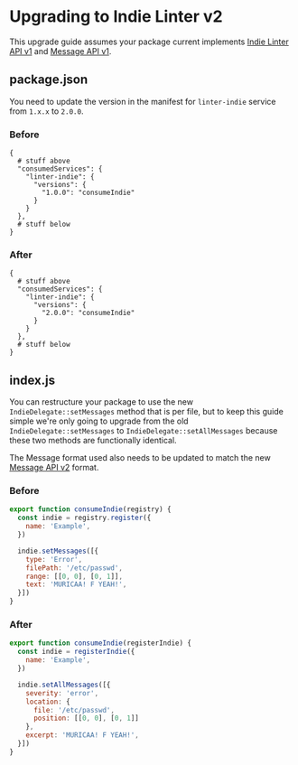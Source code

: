 # Upgrading to Indie Linter v2

This upgrade guide assumes your package current implements [Indie Linter API v1][]
and [Message API v1][].

## package.json

You need to update the version in the manifest for `linter-indie` service from
`1.x.x` to `2.0.0`.

### Before

```cjson
{
  # stuff above
  "consumedServices": {
    "linter-indie": {
      "versions": {
        "1.0.0": "consumeIndie"
      }
    }
  },
  # stuff below
}
```

### After

```cjson
{
  # stuff above
  "consumedServices": {
    "linter-indie": {
      "versions": {
        "2.0.0": "consumeIndie"
      }
    }
  },
  # stuff below
}
```

## index.js

You can restructure your package to use the new `IndieDelegate::setMessages`
method that is per file, but to keep this guide simple we're only going to
upgrade from the old `IndieDelegate::setMessages` to
`IndieDelegate::setAllMessages` because these two methods are functionally
identical.

The Message format used also needs to be updated to match the new
[Message API v2][] format.

### Before

```js
export function consumeIndie(registry) {
  const indie = registry.register({
    name: 'Example',
  })

  indie.setMessages([{
    type: 'Error',
    filePath: '/etc/passwd',
    range: [[0, 0], [0, 1]],
    text: 'MURICAA! F YEAH!',
  }])
}
```

### After

```js
export function consumeIndie(registerIndie) {
  const indie = registerIndie({
    name: 'Example',
  })

  indie.setAllMessages([{
    severity: 'error',
    location: {
      file: '/etc/passwd',
      position: [[0, 0], [0, 1]]
    },
    excerpt: 'MURICAA! F YEAH!',
  }])
}
```

[Indie Linter API v1]: ../types/indie-linter-v1.md
[Message API v1]: ../types/linter-message-v1.md
[Message API v2]: ../types/linter-message-v2.md
